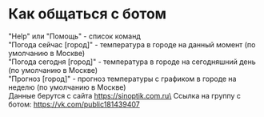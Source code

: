 # Как общаться с ботом
"Help" или "Помощь" - список команд\
"Погода сейчас [город]" - температура в городе 
на данный момент (по умолчанию в Москве)\
"Погода сегодня [город]" - температура в городе 
на сегодняшний день (по умолчанию в Москве)\
"Прогноз [город]" - прогноз температуры с 
графиком в городе на неделю 
(по умолчанию в Москве)\
Данные берутся с сайта https://sinoptik.com.ru\
Ссылка на группу с ботом: 
https://vk.com/public181439407